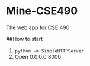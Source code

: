Mine-CSE490
===========

The web app for CSE 490

##How to start
1. ```python -m SimpleHTTPServer```
2. Open 0.0.0.0:8000